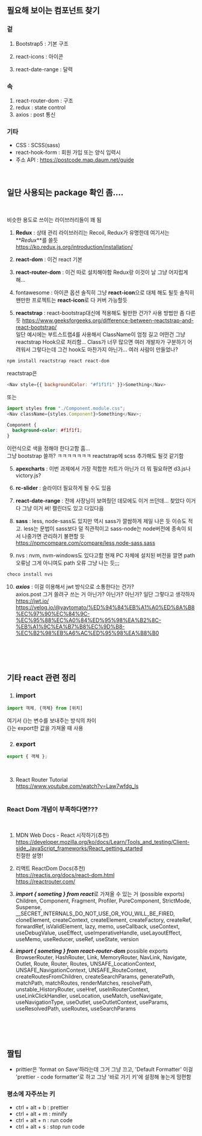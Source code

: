 <!-- prettier-ignore -->
<br />

## 필요해 보이는 컴포넌트 찾기

### 겉
1. Bootstrap5 : 기본 구조
2. react-icons : 아이콘

3. react-date-range : 달력

### 속
1. react-router-dom : 구조
2. redux : state control
3. axios : post 통신

### 기타
- CSS : SCSS(sass)
- react-hook-form : 회원 가입 또는 양식 입력시
- 주소 API : https://postcode.map.daum.net/guide 

<br />

## 일단 사용되는 package 확인 좀....

<br />

비슷한 용도로 쓰이는 라이브러리들이 꽤 됨

1. **Redux** : 상태 관리 라이브러리는 Recoil, Redux가 유명한데 여기서는 **_Redux_**를 쓸듯  
https://ko.redux.js.org/introduction/installation/

2. **react-dom** : 이건 react 기본

2. **react-router-dom** : 이건 따로 설치해아함 Redux랑 이것이 날 그냥 어지럽게 해...

3. fontawesome : 아이콘 옵션 솔직히 그냥 **react-icon**으로 대체 해도 될듯 솔직히 왠만한 프로젝트는 **react-icon**로 다 커버 가능할듯
4. **reactstrap** : react-bootstrap대신에 적용해도 될만한 건가? 사용 방법만 좀 다른 듯
   https://www.geeksforgeeks.org/difference-between-reactstrap-and-react-bootstrap/  
   일단 예시에는 부트스트랩4를 사용해서 ClassName이 엄청 길고 어떤건 그냥 reactstrap Hook으로 처리함... Class가 너무 많으면 여러 개발자가 구분하기 어려워서 그렇다는데 그건 hook도 마찬가지 아닌가... 여러 사람이 만들었나?

```sh
npm install reactstrap react react-dom
```

reactstrap은

```js
<Nav style={{ backgroundColor: "#f1f1f1" }}>Something</Nav>
```

또는

```js
import styles from "./Component.module.css";
<Nav className={styles.Component}>Something</Nav>;
```

```css
Component {
  background-color: #f1f1f1;
}
```

이런식으로 색을 정해야 한다고함 흠...  
그냥 bootstrap 쓸까? ㅋㅋㅋㅋㅋㅋㅋ reactstrap에 scss 추가해도 될것 같기함

5. **apexcharts** : 이번 과제에서 가장 적합한 차트가 아닌가 더 뭐 필요하면 d3.js나 victory.js?
6. **rc-slider** : 슬라이더 필요하게 될 수도 있음
7. **react-date-range** : 전에 사장님이 보여줬던 데모에도 이거 쓰던데... 찾았다 이거다 그냥 이거 써! 캘린더도 있고 다있다음

8. **sass** : less, node-sass도 있지만 역시 sass가 깔쌈하게 제일 나은 듯 이슈도 적고. less는 문법이 sass보다 덜 직관적이고 sass-node는 node버전에 종속이 되서 나중가면 관리하기 불편할 듯
   https://npmcompare.com/compare/less,node-sass,sass

9. nvs : nvm, nvm-windows도 있다고함 현재 PC 자체에 설치된 버전을 깔면 path오류남 그게 아니여도 path 오류 그냥 나는 듯;;;

```sh
choco install nvs
```

10. ***axios*** : 이걸 이용해서 jwt 방식으로 소통한다는 건가?  
axios.post 그거 쓸려구 쓰는 거 아닌가? 아닌가? 아닌가? 일단 그렇다고 생각하자  
https://jwt.io/  
https://velog.io/@yaytomato/%ED%94%84%EB%A1%A0%ED%8A%B8%EC%97%90%EC%84%9C-%EC%95%88%EC%A0%84%ED%95%98%EA%B2%8C-%EB%A1%9C%EA%B7%B8%EC%9D%B8-%EC%B2%98%EB%A6%AC%ED%95%98%EA%B8%B0  



<br /><br /><br />

## 기타 react 관련 정리

1. ### import

```js
import 객체, {객체} from [위치]
```

여기서 {}는 변수를 보내주는 방식의 차이  
{}는 export한 값을 가져올 때 사용
<br />

2. ### export

```javascript
export { 객체 };
```

<br />

3. React Router Tutorial  
   https://www.youtube.com/watch?v=Law7wfdg_ls
<br /><br />

### React Dom 개념이 부족하다면???
<br />

1. MDN Web Docs - React 시작하기(추천)  
   https://developer.mozilla.org/ko/docs/Learn/Tools_and_testing/Client-side_JavaScript_frameworks/React_getting_started  
   친절한 설명!

2. 리액트 ReactDom Docs(추천)  
   https://reactjs.org/docs/react-dom.html  
   https://reactrouter.com/

3. ***import { someting } from react***로 가져올 수 있는 거 (possible exports)
    Children, Component, Fragment, Profiler, PureComponent, StrictMode, Suspense, __SECRET_INTERNALS_DO_NOT_USE_OR_YOU_WILL_BE_FIRED, cloneElement, createContext, createElement, createFactory, createRef, forwardRef, isValidElement, lazy, memo, useCallback, useContext, useDebugValue, useEffect, useImperativeHandle, useLayoutEffect, useMemo, useReducer, useRef, useState, version

4.  ***import { someting } from react-router-dom*** possible exports  
   BrowserRouter, HashRouter, Link, MemoryRouter, NavLink, Navigate, Outlet, Route, Router, Routes, UNSAFE_LocationContext, UNSAFE_NavigationContext, UNSAFE_RouteContext, createRoutesFromChildren, createSearchParams, generatePath, matchPath, matchRoutes, renderMatches, resolvePath, unstable_HistoryRouter, useHref, useInRouterContext, useLinkClickHandler, useLocation, useMatch, useNavigate, useNavigationType, useOutlet, useOutletContext, useParams, useResolvedPath, useRoutes, useSearchParams


<br /> <br /><br />

## 짤팁
- prittier은 'format on Save'하라는데 그거 그냥 끄고, 'Default Formatter' 이걸 'prettier - code formatter'로 하고 그냥 '바로 가기 키'에 설정해 놓는게 맘편함

### 평소에 자주쓰는 키
- ctrl + alt + b : prettier
- ctrl + alt + m : minify
- ctrl + alt + n : run code
- ctrl + alt + s : stop run code




